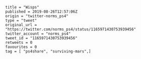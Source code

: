 ```
title = "Wisps"
published = 2019-08-26T12:57:06Z
origin = "twitter-norms_ps4"
type = "tweet"
original_url = "https://twitter.com/norms_ps4/status/1165971430753939456"
twitter_account = "norms_ps4"
tweet_id = "1165971430753939456"
retweets = 0
favourites = 0
tag = [ "ps4share", "surviving-mars",]
```

<p class='image'><img src='https://mnf.m17s.net/2019/08/26/EC5c1elXsAAYigi.jpg' alt=''></p>

